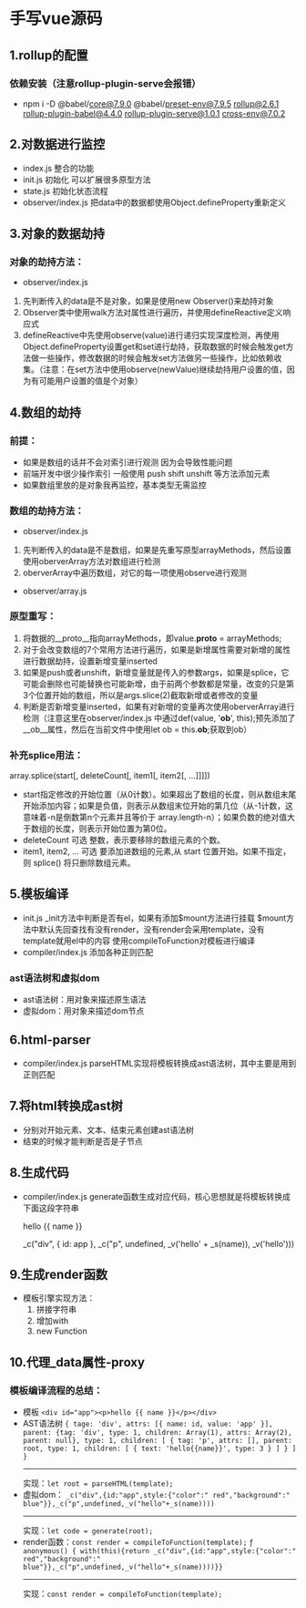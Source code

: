 # 手写vue源码
## 1.rollup的配置
### 依赖安装（注意rollup-plugin-serve会报错）
- npm i -D @babel/core@7.9.0 @babel/preset-env@7.9.5 rollup@2.6.1 rollup-plugin-babel@4.4.0 rollup-plugin-serve@1.0.1 cross-env@7.0.2

## 2.对数据进行监控
- index.js 整合的功能
- init.js 初始化 可以扩展很多原型方法
- state.js 初始化状态流程
- observer/index.js
  把data中的数据都使用Object.defineProperty重新定义

## 3.对象的数据劫持
### 对象的劫持方法：
- observer/index.js 
1. 先判断传入的data是不是对象，如果是使用new Observer()来劫持对象
2. Observer类中使用walk方法对属性进行遍历，并使用defineReactive定义响应式
3. defineReactive中先使用observe(value)进行递归实现深度检测，再使用Object.defineProperty设置get和set进行劫持，获取数据的时候会触发get方法做一些操作，修改数据的时候会触发set方法做另一些操作，比如依赖收集。（注意：在set方法中使用observe(newValue)继续劫持用户设置的值，因为有可能用户设置的值是个对象）

## 4.数组的劫持
### 前提：
- 如果是数组的话并不会对索引进行观测 因为会导致性能问题
- 前端开发中很少操作索引 一般使用 push shift unshift 等方法添加元素
- 如果数组里放的是对象我再监控，基本类型无需监控
### 数组的劫持方法：
- observer/index.js 
1. 先判断传入的data是不是数组，如果是先重写原型arrayMethods，然后设置使用oberverArray方法对数组进行检测
2. oberverArray中遍历数组，对它的每一项使用observe进行观测
- observer/array.js 
### 原型重写：
1. 将数据的__proto__指向arrayMethods，即value.__proto__ = arrayMethods;
2. 对于会改变数组的7个常用方法进行遍历，如果是新增属性需要对新增的属性进行数据劫持，设置新增变量inserted
3. 如果是push或者unshift，新增变量就是传入的参数args，如果是splice，它可能会删除也可能替换也可能新增，由于前两个参数都是常量，改变的只是第3个位置开始的数组，所以是args.slice(2)截取新增或者修改的变量
4. 判断是否新增变量inserted，如果有对新增的变量再次使用oberverArray进行检测（注意这里在observer/index.js 中通过def(value, '__ob__', this);预先添加了__ob__属性，然后在当前文件中使用let ob = this.__ob__;获取到ob）
### 补充splice用法：
array.splice(start[, deleteCount[, item1[, item2[, ...]]]])
- start​ 指定修改的开始位置（从0计数）。如果超出了数组的长度，则从数组末尾开始添加内容；如果是负值，则表示从数组末位开始的第几位（从-1计数，这意味着-n是倒数第n个元素并且等价于 array.length-n）；如果负数的绝对值大于数组的长度，则表示开始位置为第0位。
- deleteCount 可选  整数，表示要移除的数组元素的个数。
- item1, item2, ... 可选 要添加进数组的元素,从 start 位置开始。如果不指定，则 splice() 将只删除数组元素。

## 5.模板编译
- init.js 
  _init方法中判断是否有el，如果有添加$mount方法进行挂载
  $mount方法中默认先回查找有没有render，没有render会采用template，没有template就用el中的内容
  使用compileToFunction对模板进行编译
- compiler/index.js 
  添加各种正则匹配
### ast语法树和虚拟dom
- ast语法树：用对象来描述原生语法  
- 虚拟dom：用对象来描述dom节点

## 6.html-parser
- compiler/index.js 
  parseHTML实现将模板转换成ast语法树，其中主要是用到正则匹配

## 7.将html转换成ast树
- 分别对开始元素、文本、结束元素创建ast语法树
- 结束的时候才能判断是否是子节点

## 8.生成代码
- compiler/index.js 
  generate函数生成对应代码，核心思想就是将模板转换成 下面这段字符串
  <div id="app"><p>hello {{ name }}</p></div>
  _c("div", { id: app }, _c("p", undefined, _v('hello' + _s(name)), _v('hello')))

## 9.生成render函数
- 模板引擎实现方法：
   1. 拼接字符串 
   2. 增加with 
   3. new Function

## 10.代理_data属性-proxy
### 模板编译流程的总结：
- 模板
  `<div id="app"><p>hello {{ name }}</p></div>`
- AST语法树
  `
    {
      tage: 'div',
      attrs: [{ name: id, value: 'app' }],
      parent: {tag: 'div', type: 1, children: Array(1), attrs: Array(2), parent: null},
      type: 1,
      children: [
        {
          tag: 'p',
          attrs: [],
          parent: root,
          type: 1,
          children: [
            {
              text: 'hello{{name}}',
              type: 3
            }
          ]
        }
      ]
    }
  `
  ******************************
  实现：`let root = parseHTML(template);`
- 虚拟dom：
  `_c("div",{id:"app",style:{"color":" red","background":" blue"}},_c("p",undefined,_v("hello"+_s(name))))`
  ******************************
  实现：`let code = generate(root);`
- render函数：`const render = compileToFunction(template);`
  `ƒ anonymous() { with(this){return _c("div",{id:"app",style:{"color":" red","background":" blue"}},_c("p",undefined,_v("hello"+_s(name))))}}`  
  ******************************
  实现：`const render = compileToFunction(template);`